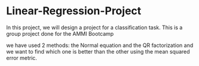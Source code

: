 # Linear-Regression-Project
In this project, we will design a project for a classification task. This is a group project done for the AMMI Bootcamp

we have used 2 methods: the Normal equation and the QR factorization and
we want to find which one is better than the other using the mean squared error metric.

